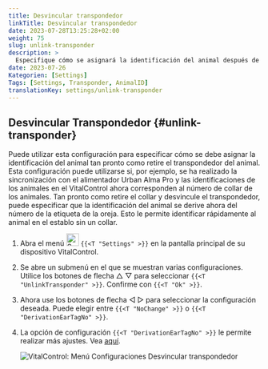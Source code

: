 ```yaml
---
title: Desvincular transpondedor
linkTitle: Desvincular transpondedor
date: 2023-07-28T13:25:28+02:00
weight: 75
slug: unlink-transponder
description: >
  Especifique cómo se asignará la identificación del animal después de que el transpondedor haya sido desvinculado.
date: 2023-07-26
Kategorien: [Settings]
Tags: [Settings, Transponder, AnimalID]
translationKey: settings/unlink-transponder
---
```

## Desvincular Transpondedor {#unlink-transponder}

Puede utilizar esta configuración para especificar cómo se debe asignar la identificación del animal tan pronto como retire el transpondedor del animal. Esta configuración puede utilizarse si, por ejemplo, se ha realizado la sincronización con el alimentador Urban Alma Pro y las identificaciones de los animales en el VitalControl ahora corresponden al número de collar de los animales. Tan pronto como retire el collar y desvincule el transpondedor, puede especificar que la identificación del animal se derive ahora del número de la etiqueta de la oreja. Esto le permite identificar rápidamente al animal en el establo sin un collar.

1. Abra el menú <img src="/icons/gear.svg" width="25" align="bottom" alt="Settings" /> `{{<T "Settings" >}}` en la pantalla principal de su dispositivo VitalControl.

2. Se abre un submenú en el que se muestran varias configuraciones. Utilice los botones de flecha △ ▽ para seleccionar `{{<T "UnlinkTransponder" >}}`. Confirme con `{{<T "Ok" >}}`.

3. Ahora use los botones de flecha ◁ ▷ para seleccionar la configuración deseada. Puede elegir entre `{{<T "NoChange" >}}` o `{{<T "DerivationEarTagNo" >}}`.

4. La opción de configuración `{{<T "DerivationEarTagNo" >}}` le permite realizar más ajustes. Vea [aquí](/es/docs/settings/animal-registration/#digit-of-the-new-id).

   ![VitalControl: Menú Configuraciones Desvincular transpondedor](../images/unlink-transponder.png "Desvincular transpondedor")
